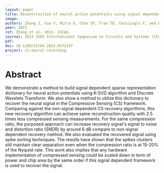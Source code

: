 ```yaml
---
layout: paper
title: Reconstruction of neural action potentials using signal dependent sparse representations
image:
authors: Zhang J, Suo Y, Mitra S, Chin SP, Tran TD, Yazicioglu F, and Etienne-Cummings R.
year: 2013
ref: Zhang et al. 2013. ISCAS.
journal: 2013 IEEE International Symposium on Circuits and Systems (ISCAS2013)
pdf:
doi: 10.1109/ISCAS.2013.6572147
project: cs-neural-recording
---
```


# Abstract
We demonstrate a method to build signal dependent sparse representation dictionary for neural action potentials using K-SVD algorithm and Discrete Wavelets Transform. We also show a method to utilize this dictionary to recover the neural signal in the Compressive Sensing (CS) framework. Comparing against the non-signal dependent CS recovery algorithms, this new recovery algorithm can achieve same reconstruction quality with 2.5 times less compressed sensing measurements. For the same compression ratio, the purposed approach can increase recovery signal's signal to noise and distortion ratio (SNDR) by around 6 dB compare to non-signal dependent recovery method. We also evaluated the recovered signal using spike sorting techniques. The results have shown that the spikes clusters still maintain clear separation even when the compression ratio is at 15-20% of the Nyquist rate. This work also implies that any hardware implementation of compressed sensing could be scaled down in term of power and chip area by the same order if this signal dependent framework is used to recover the signal.

